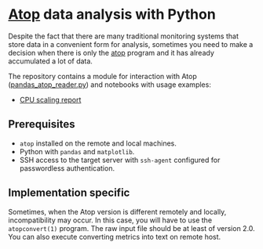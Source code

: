# [Atop](https://github.com/Atoptool/atop) data analysis with Python

Despite the fact that there are many traditional monitoring systems that store data in a convenient form for analysis, sometimes you need to make a decision when there is only the [atop](https://github.com/Atoptool/atop) program and it has already accumulated a lot of data.

The repository contains a module for interaction with Atop ([pandas_atop_reader.py](pandas_atop_reader.py)) and notebooks with usage examples:

- [CPU scaling report](cpu_scaling.ipynb)


## Prerequisites

- `atop` installed on the remote and local machines.
- Python with `pandas` and `matplotlib`.
- SSH access to the target server with `ssh-agent` configured for passwordless authentication.


## Implementation specific

Sometimes, when the Atop version is different remotely and locally, incompatibility may occur. In this case, you will have to use the `atopconvert(1)` program. The raw input file should be at least of version 2.0. You can also execute converting metrics into text on remote host.